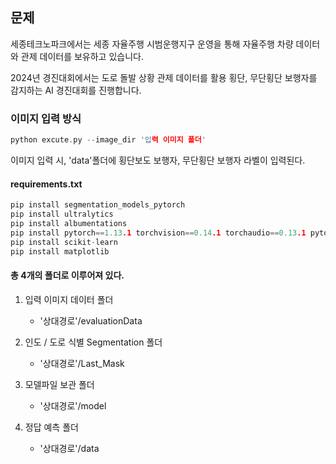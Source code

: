 
## 문제      
세종테크노파크에서는 세종 자율주행 시범운행지구 운영을 통해 자율주행 차량 데이터와
관제 데이터를 보유하고 있습니다.        

 2024년 경진대회에서는 도로 돌발 상황 관제 데이터를
활용 횡단, 무단횡단 보행자를 감지하는 AI 경진대회를 진행합니다.


### 이미지 입력 방식

```c
python excute.py --image_dir '입력 이미지 폴더'
```
이미지 입력 시, 'data'폴더에 횡단보도 보행자, 무단횡단 보행자 라벨이 입력된다. 



#### requirements.txt
```c
pip install segmentation_models_pytorch
pip install ultralytics     
pip install albumentations
pip install pytorch==1.13.1 torchvision==0.14.1 torchaudio==0.13.1 pytorch-cuda=11.7 -c pytorch -c nvidia
pip install scikit-learn
pip install matplotlib
```

#### 총 **4개의 폴더**로 이루어져 있다.

1. 입력 이미지 데이터 폴더 
    -   '상대경로'/evaluationData
2. 인도 / 도로 식별 Segmentation 폴더
    -   '상대경로'/Last_Mask
3. 모델파일 보관 폴더
    -   '상대경로'/model


3. 정답 예측 폴더
    -   '상대경로'/data




